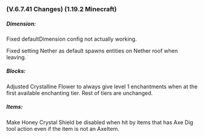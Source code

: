 ### **(V.6.7.41 Changes) (1.19.2 Minecraft)**

##### Dimension:
Fixed defaultDimension config not actually working.

Fixed setting Nether as default spawns entities on Nether roof when leaving.

##### Blocks:
Adjusted Crystalline Flower to always give level 1 enchantments when at the first available enchanting tier. Rest of tiers are unchanged.

##### Items:
Make Honey Crystal Shield be disabled when hit by items that has Axe Dig tool action even if the item is not an AxeItem.